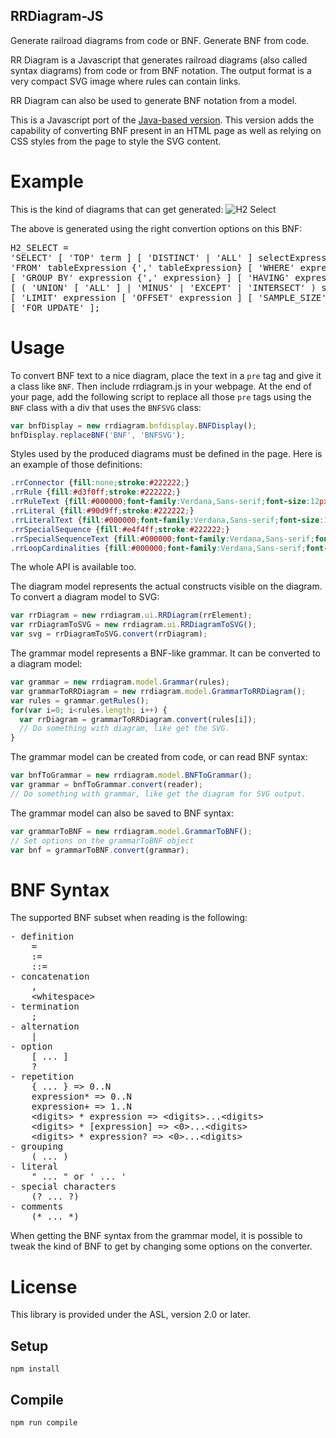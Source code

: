 RRDiagram-JS
---

Generate railroad diagrams from code or BNF. Generate BNF from code.

RR Diagram is a Javascript that generates railroad diagrams (also called syntax diagrams) from code or from BNF notation. The output format is a very compact SVG image where rules can contain links.

RR Diagram can also be used to generate BNF notation from a model.

This is a Javascript port of the [Java-based version](https://github.com/Chrriis/RRDiagram). This version adds the capability of converting BNF present in an HTML page as well as relying on CSS styles from the page to style the SVG content.

Example
=======

This is the kind of diagrams that can get generated:
![H2 Select](http://rrdiagram.sourceforge.net/H2Select.svg)

The above is generated using the right convertion options on this BNF:
<pre>
H2_SELECT = 
'SELECT' [ 'TOP' term ] [ 'DISTINCT' | 'ALL' ] selectExpression {',' selectExpression} \
'FROM' tableExpression {',' tableExpression} [ 'WHERE' expression ] \
[ 'GROUP BY' expression {',' expression} ] [ 'HAVING' expression ] \
[ ( 'UNION' [ 'ALL' ] | 'MINUS' | 'EXCEPT' | 'INTERSECT' ) select ] [ 'ORDER BY' order {',' order} ] \
[ 'LIMIT' expression [ 'OFFSET' expression ] [ 'SAMPLE_SIZE' rowCountInt ] ] \
[ 'FOR UPDATE' ];
</pre>

Usage
=====

To convert BNF text to a nice diagram, place the text in a `pre` tag and give it a class like `BNF`. Then include rrdiagram.js in your webpage. At the end of your page, add the following script to replace all those `pre` tags using the `BNF` class with a div that uses the `BNFSVG` class:
```Javascript
var bnfDisplay = new rrdiagram.bnfdisplay.BNFDisplay();
bnfDisplay.replaceBNF('BNF', 'BNFSVG');
```

Styles used by the produced diagrams must be defined in the page. Here is an example of those definitions:
```CSS
.rrConnector {fill:none;stroke:#222222;}
.rrRule {fill:#d3f0ff;stroke:#222222;}
.rrRuleText {fill:#000000;font-family:Verdana,Sans-serif;font-size:12px;}
.rrLiteral {fill:#90d9ff;stroke:#222222;}
.rrLiteralText {fill:#000000;font-family:Verdana,Sans-serif;font-size:12px;}
.rrSpecialSequence {fill:#e4f4ff;stroke:#222222;}
.rrSpecialSequenceText {fill:#000000;font-family:Verdana,Sans-serif;font-size:12px;}
.rrLoopCardinalities {fill:#000000;font-family:Verdana,Sans-serif;font-size:10px;}
```

The whole API is available too.

The diagram model represents the actual constructs visible on the diagram.
To convert a diagram model to SVG:
```Javascript
var rrDiagram = new rrdiagram.ui.RRDiagram(rrElement);
var rrDiagramToSVG = new rrdiagram.ui.RRDiagramToSVG();
var svg = rrDiagramToSVG.convert(rrDiagram);
```

The grammar model represents a BNF-like grammar.
It can be converted to a diagram model:
```Javascript
var grammar = new rrdiagram.model.Grammar(rules);
var grammarToRRDiagram = new rrdiagram.model.GrammarToRRDiagram();
var rules = grammar.getRules();
for(var i=0; i<rules.length; i++) {
  var rrDiagram = grammarToRRDiagram.convert(rules[i]);
  // Do something with diagram, like get the SVG.
}
```

The grammar model can be created from code, or can read BNF syntax:
```Javascript
var bnfToGrammar = new rrdiagram.model.BNFToGrammar();
var grammar = bnfToGrammar.convert(reader);
// Do something with grammar, like get the diagram for SVG output.
```

The grammar model can also be saved to BNF syntax:
```Javascript
var grammarToBNF = new rrdiagram.model.GrammarToBNF();
// Set options on the grammarToBNF object
var bnf = grammarToBNF.convert(grammar);
```

BNF Syntax
==========

The supported BNF subset when reading is the following:
<pre>
- definition
    =
    :=
    ::=
- concatenation
    ,
    &lt;whitespace&gt;
- termination
    ;
- alternation
    |
- option
    [ ... ]
    ?
- repetition
    { ... } =&gt; 0..N
    expression* =&gt; 0..N
    expression+ =&gt; 1..N
    &lt;digits&gt; * expression => &lt;digits&gt;...&lt;digits&gt;
    &lt;digits&gt; * [expression] => &lt;0&gt;...&lt;digits&gt;
    &lt;digits&gt; * expression? => &lt;0&gt;...&lt;digits&gt;
- grouping
    ( ... )
- literal
    " ... " or ' ... '
- special characters
    (? ... ?)
- comments
    (* ... *)
</pre>

When getting the BNF syntax from the grammar model, it is possible to tweak the kind of BNF to get by changing some options on the converter.

License
=======
This library is provided under the ASL, version 2.0 or later.



Setup
---

```
npm install
```



Compile
---

```
npm run compile
```

